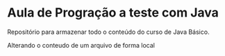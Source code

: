 # Aula de Progração a teste com Java
Repositório para armazenar todo o conteúdo do curso de Java Básico.

Alterando o conteudo de um arquivo de forma local

